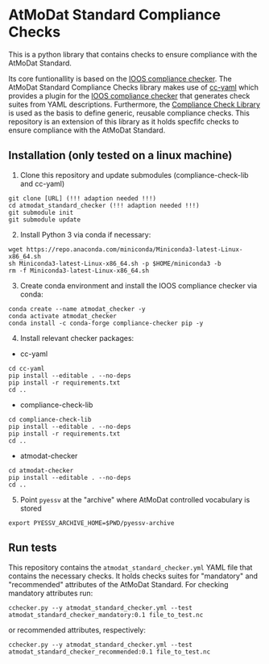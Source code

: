 # AtMoDat Standard Compliance Checks 

This is a python library that contains checks to ensure compliance with the AtMoDat Standard.

Its core funtionallity is based on the [IOOS compliance checker](https://github.com/ioos/compliance-checker). The AtMoDat Standard Compliance Checks library makes use of [cc-yaml](https://github.com/cedadev/cc-yaml) which provides a plugin for the [IOOS compliance checker](https://github.com/ioos/compliance-checker) that generates check suites from YAML descriptions. Furthermore, the [Compliance Check Library](https://github.com/cedadev/compliance-check-lib) is used as the basis to define generic, reusable compliance checks. This repository is an extension of this library as it holds specfifc checks to ensure compliance with the AtMoDat Standard.

## Installation (only tested on a linux machine)

1. Clone this repository and update submodules (compliance-check-lib and cc-yaml)
```
git clone [URL] (!!! adaption needed !!!)
cd atmodat_standard_checker (!!! adaption needed !!!)
git submodule init
git submodule update
```

2. Install Python 3 via conda if necessary:
```
wget https://repo.anaconda.com/miniconda/Miniconda3-latest-Linux-x86_64.sh
sh Miniconda3-latest-Linux-x86_64.sh -p $HOME/miniconda3 -b
rm -f Miniconda3-latest-Linux-x86_64.sh
```

3. Create conda environment and install the IOOS compliance checker via conda:
```
conda create --name atmodat_checker -y
conda activate atmodat_checker
conda install -c conda-forge compliance-checker pip -y
```

4. Install relevant checker packages:
- cc-yaml
```
cd cc-yaml
pip install --editable . --no-deps
pip install -r requirements.txt
cd ..
```
- compliance-check-lib
```
cd compliance-check-lib
pip install --editable . --no-deps
pip install -r requirements.txt
cd ..
```
- atmodat-checker
```
cd atmodat-checker
pip install --editable . --no-deps
cd ..
```
5. Point `pyessv` at the "archive" where AtMoDat controlled vocabulary is stored
```
export PYESSV_ARCHIVE_HOME=$PWD/pyessv-archive
```

## Run tests
This repository contains the `atmodat_standard_checker.yml` YAML file that contains the necessary checks. It holds checks suites for "mandatory" and "recommended" attributes of the AtMoDat Standard. For checking mandatory attributes run:
```
cchecker.py --y atmodat_standard_checker.yml --test atmodat_standard_checker_mandatory:0.1 file_to_test.nc
```
or recommended attributes, respectively:
```
cchecker.py --y atmodat_standard_checker.yml --test atmodat_standard_checker_recommended:0.1 file_to_test.nc
```
